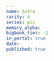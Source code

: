 ```yaml
---
name: Sutra
rarity: 4
series: pic
memory_alpha:
bigbook_tier: -1
in_portal: true
date:
published: true
---
```



